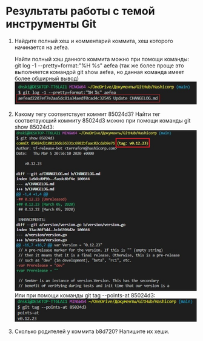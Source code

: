 # Результаты работы с темой инструменты Git

1. Найдите полный хеш и комментарий коммита, хеш которого начинается на aefea.

    Найти полный хэш данного коммита можно при помощи команды: git log -1 --pretty=format:"%H %s" aefea (так же более проще это выполняется командой git show aefea, но данная команда имеет более обширный вывод)
    <br/>
    ![git log](img/1.jpg)
    <br/>

2. Какому тегу соответствует коммит 85024d3?
    Найти тег соответвующий коммиту 85024d3 можно при помощи команды git show 85024d3:
    <br/>
    ![git show](img/2.jpg)
    <br/>
    Или при помощи команды git tag --points-at 85024d3:
    ![git tag](img/2.1.jpg)
    <br/>
3. Сколько родителей у коммита b8d720? Напишите их хеши.
